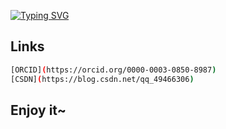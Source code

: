 [![Typing SVG](https://readme-typing-svg.herokuapp.com/?lines=Learn+what+you+want;Do+what+you+want)](https://git.io/typing-svg)

## Links

```bash
[ORCID](https://orcid.org/0000-0003-0850-8987)
[CSDN](https://blog.csdn.net/qq_49466306)
```

## Enjoy it~

